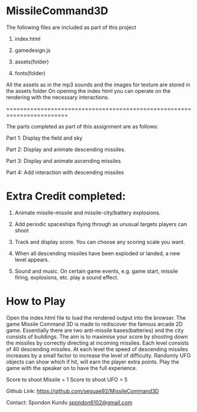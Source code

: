 
MissileCommand3D
========================================================================
The following files are included as part of this project

1. index.html

2. gamedesign.js

3. assets(folder)

4. fonts(folder)

All the assets as in the mp3 sounds and the images for texture are stored in the assets folder
On opening the index html you can operate on the rendering with the necessary interactions.

========================================================================

The parts completed as part of this assignment are as follows:

Part 1: Display the field and sky

Part 2: Display and animate descending missiles.

Part 3: Display and animate ascending missiles

Part 4: Add interaction with descending missiles

Extra Credit completed:
==================================================

1. Animate missile-missile and missile-city/battery explosions.

2. Add periodic spaceships flying through as unusual targets players can shoot

3. Track and display score. You can choose any scoring scale you want.

4. When all descending missiles have been exploded or landed, a new level appears.

5. Sound and music. On certain game events, e.g. game start, missile firing, explosions, etc. play a sound effect.

How to Play
===========================================================================

Open the index.html file to load the rendered output into the browser.
The game Missile Command 3D is made to rediscover the famous arcade 2D game.
Essentially  there are two anti-missile bases(batteries) and the city consists of buildings.
The aim is to maximise your score by shooting down the missiles by correctly directing at incoming missiles.
Each level consists of 40 descending missiles. At each level the speed of descending missiles increases by a small factor to increase the level of difficulty. Randomly UFO objects can show which if hit, will earn the player extra points.
Play the game with the speaker on to have the full experience.

Score to shoot Missile = 1
Score to shoot UFO = 5

Github Link:
https://github.com/sequae92/MissileCommand3D

Contact: Spondon Kundu
spondon6102@gmail.com

